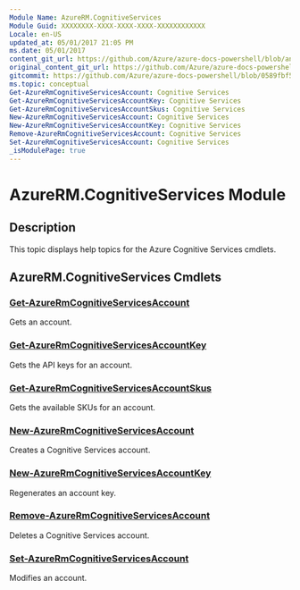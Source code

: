 ```yaml
---
Module Name: AzureRM.CognitiveServices
Module Guid: XXXXXXXX-XXXX-XXXX-XXXX-XXXXXXXXXXXX
Locale: en-US
updated_at: 05/01/2017 21:05 PM
ms.date: 05/01/2017
content_git_url: https://github.com/Azure/azure-docs-powershell/blob/anne052617/azureps-cmdlets-docs/ResourceManager/AzureRM.CognitiveServices/v0.1.3/AzureRM.CognitiveServices.md
original_content_git_url: https://github.com/Azure/azure-docs-powershell/blob/anne052617/azureps-cmdlets-docs/ResourceManager/AzureRM.CognitiveServices/v0.1.3/AzureRM.CognitiveServices.md
gitcommit: https://github.com/Azure/azure-docs-powershell/blob/0589fbf53d27e39e0cf445261d29c64fb0859d62
ms.topic: conceptual
Get-AzureRmCognitiveServicesAccount: Cognitive Services
Get-AzureRmCognitiveServicesAccountKey: Cognitive Services
Get-AzureRmCognitiveServicesAccountSkus: Cognitive Services
New-AzureRmCognitiveServicesAccount: Cognitive Services
New-AzureRmCognitiveServicesAccountKey: Cognitive Services
Remove-AzureRmCognitiveServicesAccount: Cognitive Services
Set-AzureRmCognitiveServicesAccount: Cognitive Services
_isModulePage: true
---
```


# AzureRM.CognitiveServices Module
## Description
This topic displays help topics for the Azure Cognitive Services cmdlets.

## AzureRM.CognitiveServices Cmdlets
### [Get-AzureRmCognitiveServicesAccount](Get-AzureRmCognitiveServicesAccount.md)
Gets an account.

### [Get-AzureRmCognitiveServicesAccountKey](Get-AzureRmCognitiveServicesAccountKey.md)
Gets the API keys for an account.

### [Get-AzureRmCognitiveServicesAccountSkus](Get-AzureRmCognitiveServicesAccountSkus.md)
Gets the available SKUs for an account.

### [New-AzureRmCognitiveServicesAccount](New-AzureRmCognitiveServicesAccount.md)
Creates a Cognitive Services account.

### [New-AzureRmCognitiveServicesAccountKey](New-AzureRmCognitiveServicesAccountKey.md)
Regenerates an account key.

### [Remove-AzureRmCognitiveServicesAccount](Remove-AzureRmCognitiveServicesAccount.md)
Deletes a Cognitive Services account.

### [Set-AzureRmCognitiveServicesAccount](Set-AzureRmCognitiveServicesAccount.md)
Modifies an account.

